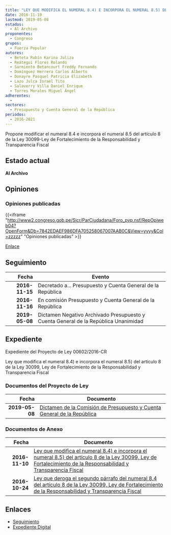 ```yaml
---
title: "LEY QUE MODIFICA EL NUMERAL 8.4) E INCORPORA EL NUMERAL 8.5) DEL ARTÍCULO 8 DE LA LEY 30099, LEY DE FORTALECIMIENTO DE LA RESPONSABILIDAD Y TRANSPARENCIA FISCAL"
date: 2016-11-10
lastmod: 2019-05-08
estados: 
  - Al Archivo
proponentes: 
  - Congreso
grupos: 
  - Fuerza Popular
autores: 
  - Beteta Rubín Karina Juliza
  - Reátegui Flores Rolando
  - Sarmiento Betancourt Freddy Fernando
  - Domínguez Herrera Carlos Alberto
  - Donayre Pasquel Patricia Elizabeth
  - Lazo Julca Israel Tito
  - Salaverry Villa Daniel Enrique
  - Torres Morales Miguel Ángel
adherentes: 
  - 
sectores: 
  - Presupuesto y Cuenta General de la República
periodos: 
  - 2016-2021
---
```


Propone modificar el numeral 8.4 e incorpora el numeral 8.5 del artículo 8 de la Ley 30099-Ley de Fortalecimiento de la Responsabilidad y Transparencia Fiscal


## Estado actual

**Al Archivo**

## Opiniones

### Opiniones publicadas

{{<iframe "http://www2.congreso.gob.pe/Sicr/ParCiudadana/Foro_pvp.nsf/RepOpiweb04?OpenForm&Db=7842EDAEF986DFA705258067007AAB0C&View=yyyy&Col=zzzzz" "Opiniones publicadas" >}}

[Enlace](http://www2.congreso.gob.pe/Sicr/ParCiudadana/Foro_pvp.nsf/RepOpiweb04?OpenForm&Db=7842EDAEF986DFA705258067007AAB0C&View=yyyy&Col=zzzzz)

## Seguimiento

| Fecha | Evento |
|------:|--------|
| **2016-11-15** | Decretado a... Presupuesto y Cuenta General de la República|
| **2016-11-16** | En comisión Presupuesto y Cuenta General de la República|
| **2019-05-08** | Dictamen Negativo Archivado Presupuesto y Cuenta General de la República Unanimidad|


## Expediente

Expediente del Proyecto de Ley 00602/2016-CR

Ley que modifica el numeral 8.4) e incorpora el numeral 8.5) del artículo 8 de la Ley 30099, Ley de Fortalecimiento de la Responsabilidad y Transparencia Fiscal


### Documentos del Proyecto de Ley

| Fecha | Documento |
|------:|--------|
| **2019-05-08** | [Dictamen de la Comisión de Presupuesto y Cuenta General de la República](http://www.leyes.congreso.gob.pe/Documentos/2016_2021/Dictamenes/Proyectos_de_Ley/00468DC17MAY20190508.pdf) |

### Documentos de Anexo

| Fecha | Documento |
|------:|--------|
| **2016-11-10** | [Ley que modifica el numeral 8.4) e incorpora el numeral 8.5) del artículo 8 de la Ley 30099, Ley de Fortalecimiento de la Responsabilidad y Transparencia Fiscal](http://www.leyes.congreso.gob.pe/Documentos/2016_2021/Proyectos_de_Ley_y_de_Resoluciones_Legislativas/PL0060220161110.pdf) |
| **2016-10-24** | [Ley que deroga el segundo párrafo del numeral 8.4 del artículo 8 de la Ley 30099, Ley de Fortalecimiento de la Responsabilidad y Transparencia Fiscal](http://www.leyes.congreso.gob.pe/Documentos/2016_2021/Proyectos_de_Ley_y_de_Resoluciones_Legislativas/PL0046820161024..pdf) |

## Enlaces 

- [Seguimiento](http://www2.congreso.gob.pe/Sicr/TraDocEstProc/CLProLey2016.nsf/f7fff46988ca05b1052578e100829cc7/be48bd8ba7a33d380525806800603fee?OpenDocument)
- [Expediente Digital](http://www2.congreso.gob.pehttp://www2.congreso.gob.pe/Sicr/TraDocEstProc/CLProLey2016.nsf/f7fff46988ca05b1052578e100829cc7/be48bd8ba7a33d380525806800603fee?OpenDocument&Click=05257FB7005EB655.eb71d0cf91d8294e05256cdf006b5706/$Body/0.1C6C)
